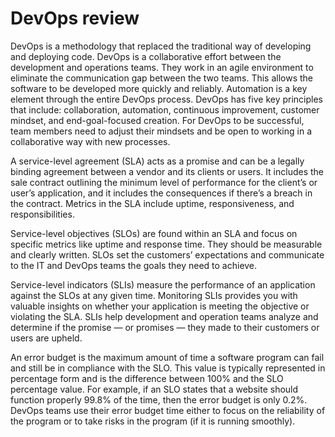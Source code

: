 # DevOps review

DevOps is a methodology that replaced the traditional way of developing and deploying code. DevOps is a collaborative effort between the development and operations teams. They work in an agile environment to eliminate the communication gap between the two teams. This allows the software to be developed more quickly and reliably. Automation is a key element through the entire DevOps process. DevOps has five key principles that include: collaboration, automation, continuous improvement, customer mindset, and end-goal-focused creation. For DevOps to be successful, team members need to adjust their mindsets and be open to working in a collaborative way with new processes.

A service-level agreement (SLA) acts as a promise and can be a legally binding agreement between a vendor and its clients or users. It includes the sale contract outlining the minimum level of performance for the client’s or user’s application, and it includes the consequences if there’s a breach in the contract. Metrics in the SLA include uptime, responsiveness, and responsibilities. 

Service-level objectives (SLOs) are found within an SLA and focus on specific metrics like uptime and response time. They should be measurable and clearly written. SLOs set the customers’ expectations and communicate to the IT and DevOps teams the goals they need to achieve. 

Service-level indicators (SLIs) measure the performance of an application against the SLOs at any given time. Monitoring SLIs provides you with valuable insights on whether your application is meeting the objective or violating the SLA. SLIs help development and operation teams analyze and determine if the promise — or promises — they made to their customers or users are upheld.

An error budget is the maximum amount of time a software program can fail and still be in compliance with the SLO. This value is typically represented in percentage form and is the difference between 100% and the SLO percentage value. For example, if an SLO states that a website should function properly 99.8% of the time, then the error budget is only 0.2%. DevOps teams use their error budget time either to focus on the reliability of the program or to take risks in the program (if it is running smoothly).